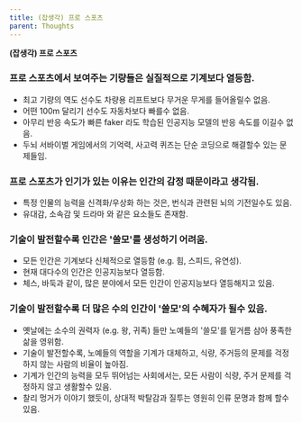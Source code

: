 ```yaml
---
title: (잡생각) 프로 스포츠
parent: Thoughts
---
```


**(잡생각) 프로 스포츠**

### 프로 스포츠에서 보여주는 기량들은 실질적으로 기계보다 열등함.
- 최고 기량의 역도 선수도 차량용 리프트보다 무거운 무게를 들어올릴수 없음.
- 어떤 100m 달리기 선수도 자동차보다 빠를수 없음.
- 아무리 반응 속도가 빠른 faker 라도 학습된 인공지능 모델의 반응 속도를 이길수 없음.
- 두뇌 서바이벌 게임에서의 기억력, 사고력 퀴즈는 단순 코딩으로 해결할수 있는 문제들임.

### 프로 스포츠가 인기가 있는 이유는 인간의 감정 때문이라고 생각됨.
- 특정 인물의 능력을 신격화/우상화 하는 것은, 번식과 관련된 뇌의 기전일수도 있음.
- 유대감, 소속감 및 드라마 와 같은 요소들도 존재함.

### 기술이 발전할수록 인간은 '쓸모'를 생성하기 어려움.
- 모든 인간은 기계보다 신체적으로 열등함 (e.g. 힘, 스피드, 유연성).
- 현재 대다수의 인간은 인공지능보다 열등함.
- 체스, 바둑과 같이, 많은 분야에서 모든 인간이 인공지능보다 열등해지고 있음.

### 기술이 발전할수록 더 많은 수의 인간이 '쓸모'의 수혜자가 될수 있음.
- 옛날에는 소수의 권력자 (e.g. 왕, 귀족) 들만 노예들의 '쓸모'를 밑거름 삼아 풍족한 삶을 영위함.
- 기술이 발전할수록, 노예들의 역할을 기계가 대체하고, 식량, 주거등의 문제를 걱정하지 않는 사람의 비율이 높아짐.
- 기계가 인간의 능력을 모두 뛰어넘는 사회에서는, 모든 사람이 식량, 주거 문제를 걱정하지 않고 생활할수 있음.
- 찰리 멍거가 이야기 했듯이, 상대적 박탈감과 질투는 영원히 인류 문명과 함께 할수 있음.